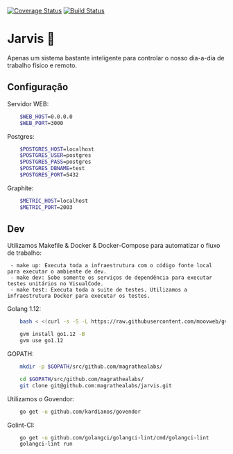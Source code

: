 [![Coverage Status](https://coveralls.io/repos/github/magrathealabs/jarvis/badge.svg)](https://coveralls.io/github/magrathealabs/jarvis)
[![Build Status](https://travis-ci.org/magrathealabs/jarvis.svg?branch=master)](https://travis-ci.org/magrathealabs/jarvis)

# Jarvis :robot:

Apenas um sistema bastante inteligente para controlar o nosso dia-a-dia de trabalho físico e remoto.

## Configuração

Servidor WEB:
```sh
    $WEB_HOST=0.0.0.0
    $WEB_PORT=3000
```

Postgres:
```sh
    $POSTGRES_HOST=localhost
    $POSTGRES_USER=postgres
    $POSTGRES_PASS=postgres
    $POSTGRES_DBNAME=test
    $POSTGRES_PORT=5432
```

Graphite:
```sh
    $METRIC_HOST=localhost
    $METRIC_PORT=2003
```

## Dev

Utilizamos Makefile & Docker & Docker-Compose para automatizar o fluxo de trabalho:

```
 - make up: Executa toda a infraestrutura com o código fonte local para executar o ambiente de dev.
 - make dev: Sobe somente os serviços de dependência para executar testes unitários no VisualCode.
 - make test: Executa toda a suite de testes. Utilizamos a infraestrutura Docker para executar os testes.
```

Golang 1.12:

```sh
    bash < <(curl -s -S -L https://raw.githubusercontent.com/moovweb/gvm/master/binscripts/gvm-installer)

    gvm install go1.12 -B
    gvm use go1.12
```

GOPATH:

```sh
    mkdir -p $GOPATH/src/github.com/magrathealabs/

    cd $GOPATH/src/github.com/magrathealabs/
    git clone git@github.com:magrathealabs/jarvis.git
```

Utilizamos o Govendor:

```sh
    go get -u github.com/kardianos/govendor
```

Golint-CI:

```sh
    go get -u github.com/golangci/golangci-lint/cmd/golangci-lint
    golangci-lint run
```

